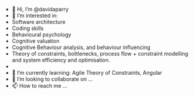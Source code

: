 - 👋 Hi, I’m @davidaparry
- 👀 I’m interested in:
-  Software architecture
-  Coding skills
-  Behavioural psychology
-  Cognitive valuation
-  Cognitive Behaviour analysis, and behaviour influencing
-  Theory of constraints, bottlenecks, process flow + constraint modelling and system efficiency and optimisation.
-  
- 🌱 I’m currently learning: Agile Theory of Constraints, Angular
- 💞️ I’m looking to collaborate on ...
- 📫 How to reach me ...

<!---
davidaparry/davidaparry is a ✨ special ✨ repository because its `README.md` (this file) appears on your GitHub profile.
You can click the Preview link to take a look at your changes.
--->
